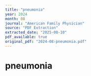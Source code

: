 ```yaml
---
title: "pneumonia"
year: 2024
month: 08
journal: "American Family Physician"
source: "PDF Extraction"
extracted_date: "2025-08-10"
pdf_available: true
original_pdf: "2024-08-pneumonia.pdf"
---
```


# pneumonia

